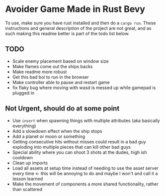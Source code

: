 # Avoider Game Made in Rust Bevy
To use, make sure you have rust installed and then do a `cargo run`. These instructions and general description of the project are not great, and as such making this readme better is part of the todo list below.

## TODO
* Scale enemy placement based on window size
* Make flames come out the ships backs
* Make readme more robust
* Get this bad boi to run in the browser
* Make controller able to pause and restart game
* fix flaky bug where moving with wasd is messed up while gamepad is plugged in

 ## Not Urgent, should do at some point
* Use `insert` when spawning things with multiple attributes (aka basically everything) 
* Add a slowdown effect when the ship stops
* Add a planet or moon or something
* Getting consecutive hits without misses could result in a bad guy exploding into multiple pieces that can kill other bad guys 
* Special ability where you can shoot 3 shots at the dudes, high ish cooldown 
* Clean up imports
* Load all assets at setup time instead of needing to use the asset server every time <- this will be annoying to do and maybe I won't and call it a lesson learned
* Make the movement of components a more shared functionality, rather than scattered
